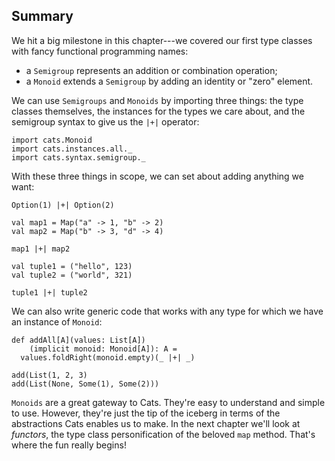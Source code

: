 ## Summary

We hit a big milestone in this chapter---we covered
our first type classes with fancy functional programming names:

 -  a `Semigroup` represents an addition or combination operation;
 -  a `Monoid` extends a `Semigroup` by adding an identity or "zero" element.

We can use `Semigroups` and `Monoids` by importing three things:
the type classes themselves, the instances for the types we care about,
and the semigroup syntax to give us the `|+|` operator:

```tut:book:silent
import cats.Monoid
import cats.instances.all._
import cats.syntax.semigroup._
```

With these three things in scope,
we can set about adding anything we want:

```tut:book
Option(1) |+| Option(2)
```

```tut:book:silent
val map1 = Map("a" -> 1, "b" -> 2)
val map2 = Map("b" -> 3, "d" -> 4)
```

```tut:book
map1 |+| map2
```

```tut:book:silent
val tuple1 = ("hello", 123)
val tuple2 = ("world", 321)
```

```tut:book
tuple1 |+| tuple2
```

We can also write generic code that works with any type
for which we have an instance of `Monoid`:

```tut:book:silent
def addAll[A](values: List[A])
    (implicit monoid: Monoid[A]): A =
  values.foldRight(monoid.empty)(_ |+| _)
```

```tut:book
add(List(1, 2, 3)
add(List(None, Some(1), Some(2)))
```

`Monoids` are a great gateway to Cats.
They're easy to understand and simple to use.
However, they're just the tip of the iceberg
in terms of the abstractions Cats enables us to make.
In the next chapter we'll look at *functors*,
the type class personification of the beloved `map` method.
That's where the fun really begins!

